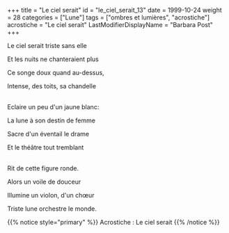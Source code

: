 +++
title = "Le ciel serait"
id = "le_ciel_serait_13"
date = 1999-10-24
weight = 28
categories = ["Lune"]
tags = ["ombres et lumières", "acrostiche"]
acrostiche = "Le ciel serait"
LastModifierDisplayName = "Barbara Post"
+++

Le ciel serait triste sans elle

Et les nuits ne chanteraient plus

Ce songe doux quand au-dessus,

Intense, des toits, sa chandelle

 \
Eclaire un peu d'un jaune blanc:

La lune à son destin de femme

Sacre d'un éventail le drame

Et le théâtre tout tremblant

 \
Rit de cette figure ronde.

Alors un voile de douceur

Illumine un violon, d'un chœur

Triste lune orchestre le monde.

{{% notice style="primary" %}}
Acrostiche : Le ciel serait
{{% /notice %}}
